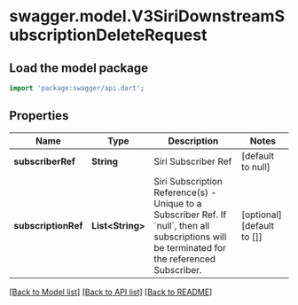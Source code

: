 # swagger.model.V3SiriDownstreamSubscriptionDeleteRequest

## Load the model package
```dart
import 'package:swagger/api.dart';
```

## Properties
Name | Type | Description | Notes
------------ | ------------- | ------------- | -------------
**subscriberRef** | **String** | Siri Subscriber Ref | [default to null]
**subscriptionRef** | **List&lt;String&gt;** | Siri Subscription Reference(s) - Unique to a Subscriber Ref.  If &#x60;null&#x60;, then all subscriptions will be terminated for the referenced Subscriber. | [optional] [default to []]

[[Back to Model list]](../README.md#documentation-for-models) [[Back to API list]](../README.md#documentation-for-api-endpoints) [[Back to README]](../README.md)

